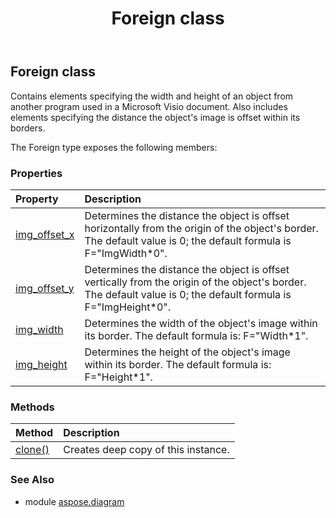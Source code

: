 ﻿---
title: Foreign class
second_title: Aspose.Diagram for Python via .NET API References
description: 
type: docs
weight: 910
url: /python-net/aspose.diagram/foreign/
is_root: false
---

## Foreign class

Contains elements specifying the width and height of an object from another program used in a Microsoft Visio document. Also includes elements specifying the distance the object's image is offset within its borders.



The Foreign type exposes the following members:

### Properties
| Property | Description |
| :- | :- |
| [img_offset_x](/diagram/python-net/aspose.diagram/foreign/img_offset_x) | Determines the distance the object is offset horizontally from the origin of the object's border. The default value is 0; the default formula is F="ImgWidth*0". |
| [img_offset_y](/diagram/python-net/aspose.diagram/foreign/img_offset_y) | Determines the distance the object is offset vertically from the origin of the object's border. The default value is 0; the default formula is F="ImgHeight*0". |
| [img_width](/diagram/python-net/aspose.diagram/foreign/img_width) | Determines the width of the object's image within its border. The default formula is: F="Width*1". |
| [img_height](/diagram/python-net/aspose.diagram/foreign/img_height) | Determines the height of the object's image within its border. The default formula is: F="Height*1". |


### Methods
| Method | Description |
| :- | :- |
| [clone()](/diagram/python-net/aspose.diagram/foreign/clone/#) | Creates deep copy of this instance. |


### See Also

* module [aspose.diagram](../)
